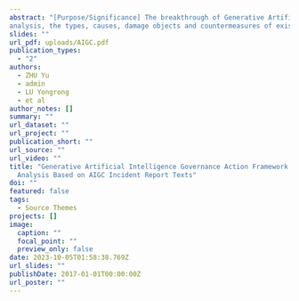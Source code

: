 ```yaml
---
abstract: "[Purpose/Significance] The breakthrough of Generative Artificial Intelligence（Generative AI）has led to the explosive growth of Artificial Intelligence Generated Content （AIGC）, which inevitably cause people to be negatively affected by information overload, information noise, information security, and other related issues, making social information governance face new challenges. This paper aims to analyze and discuss the characteristic attributes of AIGC incidents, so as to provide a reference for Generative AI governance in China. [Design/Methodology] Based on AI Incident Database（AIID）and taking AIGC-related incident reports as samples for content
analysis, the types, causes, damage objects and countermeasures of existing AIGC incidents were discussed. [Findings/Conclusion] The diversity of the objects affected by AIGC incidents, the wide distribution of the scope, and the complex unknown of the potential harm, result in the resources and capabilities of any single actor not being able to effectively deal with the crisis. It is necessary for actors of government, enterprises and society to form a governance participation model of "diversity + coordination + checks and balances", and to carry out information governance under the action framework of "context-consciousness-action". [Originality/Value] This paper introduces AIID as a case source database, provides an intuitive demonstration of the relevant details of existing AIGC incidents and forms a three-level category framework for AIGC incident analysis through content analysis.The action frame of Generative AI governance formed in this study is helpful to promote the exploration and practice of Generative AI governance from a macro perspective."
slides: ""
url_pdf: uploads/AIGC.pdf
publication_types:
  - "2"
authors:
  - ZHU Yu
  - admin
  - LU Yongrong
  - et al
author_notes: []
summary: ""
url_dataset: ""
url_project: ""
publication_short: ""
url_source: ""
url_video: ""
title: "Generative Artificial Intelligence Governance Action Framework: Content
  Analysis Based on AIGC Incident Report Texts"
doi: ""
featured: false
tags:
  - Source Themes
projects: []
image:
  caption: ""
  focal_point: ""
  preview_only: false
date: 2023-10-05T01:58:38.769Z
url_slides: ""
publishDate: 2017-01-01T00:00:00Z
url_poster: ""
---
```


